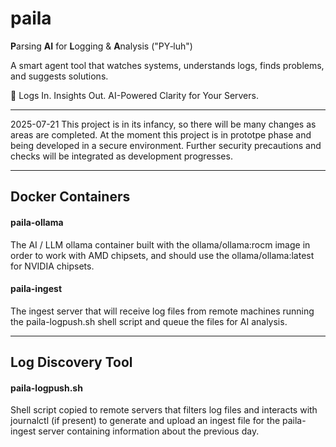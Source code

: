# paila
 **P**arsing **AI** for **L**ogging & **A**nalysis ("PY‑luh")

A smart agent tool that watches systems, understands logs, finds problems, and suggests solutions.

🧠  Logs In. Insights Out.  AI-Powered Clarity for Your Servers.

---

2025-07-21
This project is in its infancy, so there will be many changes as areas are completed. At the moment this project is in prototpe phase and being developed in a secure environment. Further security precautions and checks will be integrated as development progresses.

---


## Docker Containers


#### paila-ollama

The AI / LLM ollama container built with the ollama/ollama:rocm image in order to work with AMD chipsets, and should use the ollama/ollama:latest for NVIDIA chipsets.


#### paila-ingest

The ingest server that will receive log files from remote machines running the paila-logpush.sh shell script and queue the files for AI analysis.


---


## Log Discovery Tool

#### paila-logpush.sh

Shell script copied to remote servers that filters log files and interacts with journalctl (if present) to generate and upload an ingest file for the paila-ingest server containing information about the previous day.







